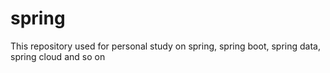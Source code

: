 # spring

This repository used for personal study on spring, spring boot, spring data, spring cloud and so on
